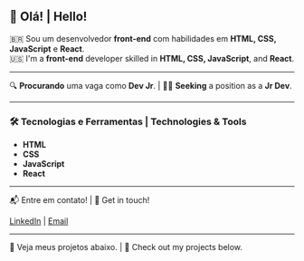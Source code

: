 ## 👋 Olá! | Hello!

🇧🇷 Sou um desenvolvedor **front-end** com habilidades em **HTML, CSS, JavaScript** e **React**.  
🇺🇸 I'm a **front-end** developer skilled in **HTML, CSS, JavaScript**, and **React**.

---

🔍 **Procurando** uma vaga como **Dev Jr**. | 🕵️‍♂️ **Seeking** a position as a **Jr Dev**.

---

### 🛠️ Tecnologias e Ferramentas | Technologies & Tools

- **HTML**
- **CSS**
- **JavaScript**
- **React**

---

📬 Entre em contato! | 💌 Get in touch!

[LinkedIn](https://www.linkedin.com/in/dionissa/) |  [Email](mailto:dionissarodrigo@gmail.com)

---

💼 Veja meus projetos abaixo. | 💼 Check out my projects below.
